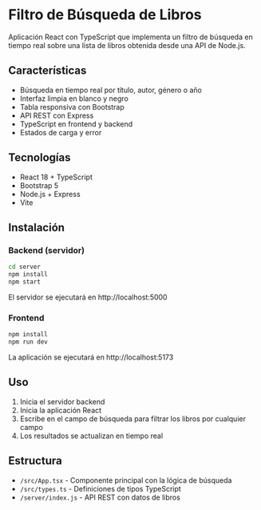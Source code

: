 # Filtro de Búsqueda de Libros

Aplicación React con TypeScript que implementa un filtro de búsqueda en tiempo real sobre una lista de libros obtenida desde una API de Node.js.

## Características

- Búsqueda en tiempo real por título, autor, género o año
- Interfaz limpia en blanco y negro
- Tabla responsiva con Bootstrap
- API REST con Express
- TypeScript en frontend y backend
- Estados de carga y error

## Tecnologías

- React 18 + TypeScript
- Bootstrap 5
- Node.js + Express
- Vite

## Instalación

### Backend (servidor)

```bash
cd server
npm install
npm start
```

El servidor se ejecutará en http://localhost:5000

### Frontend

```bash
npm install
npm run dev
```

La aplicación se ejecutará en http://localhost:5173

## Uso

1. Inicia el servidor backend
2. Inicia la aplicación React
3. Escribe en el campo de búsqueda para filtrar los libros por cualquier campo
4. Los resultados se actualizan en tiempo real

## Estructura

- `/src/App.tsx` - Componente principal con la lógica de búsqueda
- `/src/types.ts` - Definiciones de tipos TypeScript
- `/server/index.js` - API REST con datos de libros

